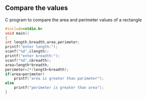 ## Compare the values
C program to compare the area and perimeter values of a rectangle
```c
#include<stdio.h>
void main()
{
int length,breadth,area,perimeter;
printf("enter length:");
scanf("%d",&length);
printf("enter breadth:");
scanf("%d",&breadth);
area=length*breadth;
perimeter=2*(length+breadth);
if(area>perimeter)
	printf("area is greater than parimeter");
else
	printf("perimeter is greater than area");
}
```
